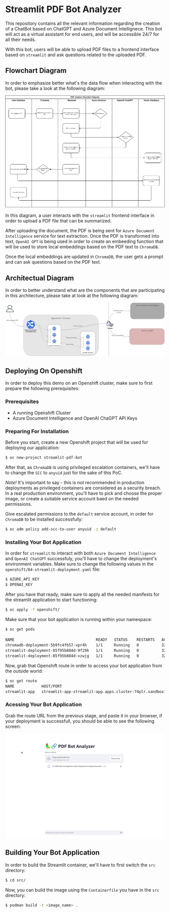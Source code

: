 # Streamlit PDF Bot Analyzer

This repository contains all the relevant information regarding the creation of a ChatBot based on ChatGPT and Azure Document Intellignece. This bot will act as a virtual assistant for end users, and will be accessible 24/7 for all their needs.

With this bot, users will be able to upload PDF files to a frontend interface based on `streamlit` and ask questions related to the uploaded PDF. 

## Flowchart Diagram 

In order to emphasize better what's the data flow when interacting with the bot, please take a look at the following diagram: 

![image](images/streamlit-pdf-analyzer.drawio.png)

In this diagram, a user interacts with the `streamlit` frontend interface in order to upload a PDF file that can be summarized. 

After uploading the document, the PDF is being sent for `Azure Document Intelligence` service for text extraction. Once the PDF is transformed into text, `OpenAI GPT` is being used in order to create an embeeding function that will be used to store local embeddings based on the PDF text to `ChromaDB`. 

Once the local embeddings are updated in `ChromaDB`, the user gets a prompt and can ask questions based on the PDF text. 

## Architectual Diagram 

In order to better understand what are the components that are participating in this architecture, please take at look at the following diagram: 

![image](images/streamlit-pdf-bot-architectual-diagram.jpg)

## Deploying On Openshift 

In order to deploy this demo on an Openshift cluster, make sure to first prepare the following prerequisites: 

### Prerequisites 
* A running Openshift Cluster 
* Azure Document Intelligence and OpenAI ChaGPT API Keys 

### Preparing For Installation 

Before you start, create a new Openshift project that will be used for deploying our application: 

```bash 
$ oc new-project streamlit-pdf-bot
``` 

After that, as `ChromaDB` is using privileged escalation containers, we'll have to change the `SCC` to `anyuid` just for the sake of this PoC. 

*Note!*  It's important to say - this is *not* recommended in production deployments as privileged containers are considered as a security breach. In a real production environment, you'll have to pick and choose the proper image, or create a suitable service account baed on the needed permissions.

Give escalated permissions to the `default` service account, in order for `ChromaDB` to be installed successfully: 

```bash   
$ oc adm policy add-scc-to-user anyuid -z default
``` 

### Installing Your Bot Application 

In order for `streamlit` to interact with both `Azure Document Intelligence` and `OpenAI ChatGPT` successfuly, you'll have to change the deployment's environment variables. Make sure to change the following values in the `openshift/04-streamlit-deployment.yaml` file: 

```bash
$ AZURE_API_KEY
$ OPENAI_KEY
```
After you have that ready, make sure to apply all the needed manifests for the streamlit application to start functioning: 

```bash 
$ oc apply -f openshift/
``` 

Make sure that your bot application is running within your namespace: 

```bash
$ oc get pods 

NAME                                    READY   STATUS    RESTARTS   AGE
chromadb-deployment-5b9fc4fb57-vpr4h    1/1     Running   0          32h
streamlit-deployment-85f95b884d-9f29k   1/1     Running   0          32h
streamlit-deployment-85f95b884d-vzwjg   1/1     Running   0          32h
```

Now, grab that Openshift route in order to access your bot application from the outside world: 

```bash
$ oc get route 
NAME            HOST/PORT                                                                PATH   SERVICES            PORT   TERMINATION   WILDCARD
streamlit-app   streamlit-app-streamlit-app.apps.cluster-74plr.sandbox1314.opentlc.com          streamlit-service   8501   edge          None

```
### Acessing  Your Bot Application 

Grab the route URL from the previous stage, and paste it in your browser, if your deployment is successfull, you should be able to see the following screen: 

![image](images/streamlit-pdf-bot-demo.gif)


## Building Your Bot Application 

In order to build the Streamlit container, we'll have to first switch the `src` directory: 

```bash
$ cd src/
```
Now, you can build the image using the `Containerfile` you have in the `src` directory: 

```bash
$ podman build -t <image_name> .
```


